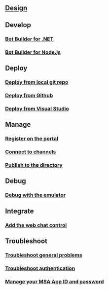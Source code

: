 ## [Design](design/TOC.md)
## Develop
### [Bot Builder for .NET](dotnet/)
### [Bot Builder for Node.js](nodejs/)
## Deploy
### [Deploy from local git repo](/deploy-bot-local-git.md)
### [Deploy from Github](/deploy-bot-github.md)
### [Deploy from Visual Studio](/deploy-bot-visual-studio.md)
## Manage
### [Register on the portal](/portal-register-bot.md)
### [Connect to channels](/portal-configure-channels.md)
<!--### [Set up continuous integration](~/azure-bot-service/continuous-integration.md)-->
### [Publish to the directory](/portal-submit-bot-directory.md)
## Debug
### [Debug with the emulator](/debug-bots-emulator.md)
## Integrate
### [Add the web chat control](/embed-chat-control-web-page)
## Troubleshoot
### [Troubleshoot general problems](troubleshoot-general-problems.md)
### [Troubleshoot authentication](troubleshoot-authentication-problems.md)
### [Manage your MSA App ID and password](~/azure-bot-service/manage-msa-app-ID.md)